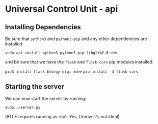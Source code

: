 # Universal Control Unit - api

## Installing Dependencies
Be sure that `python3` and `python3-pip` and any other dependencies are installed:

`sudo apt install python3 python3-pip libglib2.0-dev`

and be sure that we have the `flask` and `flask-cors` pip modules installed:

`pip3 install flask bluepy digi-xbee`
`pip install -U flask-cors`


## Starting the server
We can now start the server by running:

`sudo ./server.py`

(BTLE requires running as root. Yes, I know it's not ideal)
